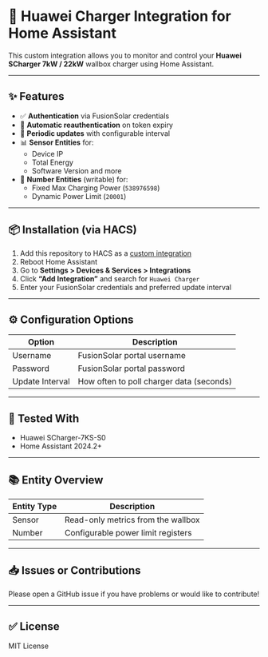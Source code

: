 # 🔌 Huawei Charger Integration for Home Assistant


This custom integration allows you to monitor and control your **Huawei SCharger 7kW / 22kW** wallbox charger using Home Assistant.

---

## ✨ Features

- ✅ **Authentication** via FusionSolar credentials
- 🔁 **Automatic reauthentication** on token expiry
- 🔄 **Periodic updates** with configurable interval
- 📊 **Sensor Entities** for:
  - Device IP
  - Total Energy
  - Software Version and more
- 🔢 **Number Entities** (writable) for:
  - Fixed Max Charging Power (`538976598`)
  - Dynamic Power Limit (`20001`)

---

## 📦 Installation (via HACS)

1. Add this repository to HACS as a [custom integration](https://hacs.xyz/docs/faq/custom_repositories/)
2. Reboot Home Assistant
3. Go to **Settings > Devices & Services > Integrations**
4. Click **“Add Integration”** and search for `Huawei Charger`
5. Enter your FusionSolar credentials and preferred update interval

---

## ⚙️ Configuration Options

| Option         | Description                                |
|----------------|--------------------------------------------|
| Username       | FusionSolar portal username                |
| Password       | FusionSolar portal password                |
| Update Interval| How often to poll charger data (seconds)   |

---

## 🧪 Tested With

- Huawei SCharger-7KS-S0
- Home Assistant 2024.2+

---

## 📚 Entity Overview

| Entity Type | Description                          |
|-------------|--------------------------------------|
| Sensor      | Read-only metrics from the wallbox   |
| Number      | Configurable power limit registers   |

---

## 📥 Issues or Contributions

Please open a GitHub issue if you have problems or would like to contribute!

---

## ✅ License

MIT License
